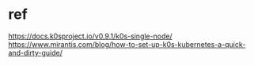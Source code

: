 # ref
https://docs.k0sproject.io/v0.9.1/k0s-single-node/
https://www.mirantis.com/blog/how-to-set-up-k0s-kubernetes-a-quick-and-dirty-guide/
